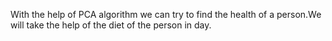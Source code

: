 With the help of PCA algorithm we can try to find the health of a person.We will take the help of the diet of the person in day.
